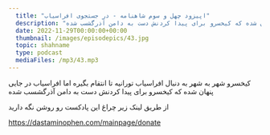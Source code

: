 ```yaml
---
  title: "اپیزود چهل و سوم شاهنامه - در جستجوی افراسیاب"
  description: "کیخسرو شهر به شهر به دنبال افراسیاب تورانیه تا انتقام بگیره اما افراسیاب در جایی پنهان شده که کیخسرو برای پیدا کردنش دست به دامن آذرگشسب شده"
  date: 2022-11-29T00:00:00+00:00
  thumbnail: /images/episodepics/43.jpg
  topic: shahname
  type: podcast
  mediaFiles: /mp3/43.mp3
---
```


کیخسرو شهر به شهر به دنبال افراسیاب تورانیه تا انتقام بگیره اما افراسیاب در جایی پنهان شده که کیخسرو برای پیدا کردنش دست به دامن آذرگشسب شده


از طریق لینک زیر چراغ این پادکست رو روشن نگه دارید

https://dastaminophen.com/mainpage/donate